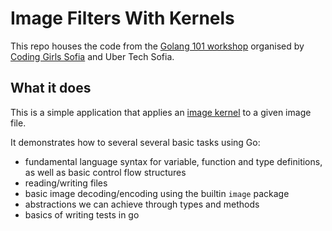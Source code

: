 # Image Filters With Kernels

This repo houses the code from the [Golang 101
workshop](https://www.coding-girls.com/golang-101-intro-golang-part-1) organised
by [Coding Girls Sofia](https://www.coding-girls.com/location/sofia) and Uber
Tech Sofia.

## What it does

This is a simple application that applies an <a href="https://en.wikipedia.org/wiki/Kernel_(image_processing)">image kernel</a> to a given image file.

It demonstrates how to several several basic tasks using Go:
 * fundamental language syntax for variable, function and type definitions, as
   well as basic control flow structures
 * reading/writing files
 * basic image decoding/encoding using the builtin `image` package
 * abstractions we can achieve through types and methods
 * basics of writing tests in go
